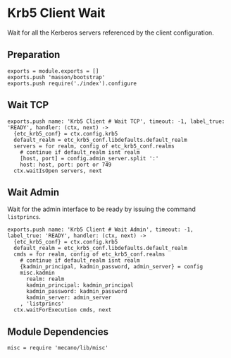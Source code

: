 
# Krb5 Client Wait

Wait for all the Kerberos servers referenced by the client configuration.

## Preparation

    exports = module.exports = []
    exports.push 'masson/bootstrap'
    exports.push require('./index').configure

## Wait TCP

    exports.push name: 'Krb5 Client # Wait TCP', timeout: -1, label_true: 'READY', handler: (ctx, next) ->
      {etc_krb5_conf} = ctx.config.krb5
      default_realm = etc_krb5_conf.libdefaults.default_realm
      servers = for realm, config of etc_krb5_conf.realms
        # continue if default_realm isnt realm
        [host, port] = config.admin_server.split ':'
        host: host, port: port or 749
      ctx.waitIsOpen servers, next

## Wait Admin

Wait for the admin interface to be ready by issuing the command `listprincs`.

    exports.push name: 'Krb5 Client # Wait Admin', timeout: -1, label_true: 'READY', handler: (ctx, next) ->
      {etc_krb5_conf} = ctx.config.krb5
      default_realm = etc_krb5_conf.libdefaults.default_realm
      cmds = for realm, config of etc_krb5_conf.realms
        # continue if default_realm isnt realm
        {kadmin_principal, kadmin_password, admin_server} = config
        misc.kadmin
          realm: realm
          kadmin_principal: kadmin_principal
          kadmin_password: kadmin_password
          kadmin_server: admin_server
        , 'listprincs'
      ctx.waitForExecution cmds, next

## Module Dependencies

    misc = require 'mecano/lib/misc'